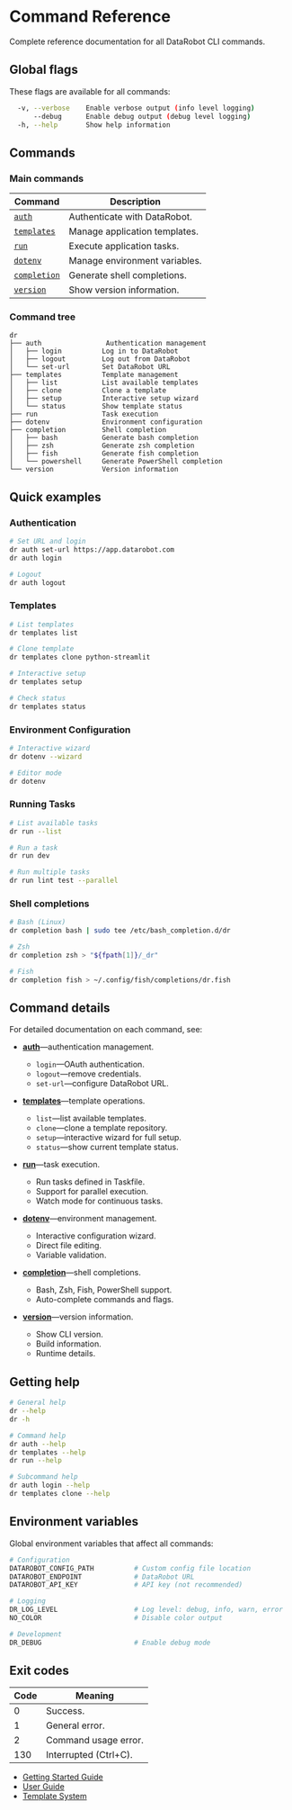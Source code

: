 # Command Reference

Complete reference documentation for all DataRobot CLI commands.

## Global flags

These flags are available for all commands:

```bash
  -v, --verbose    Enable verbose output (info level logging)
      --debug      Enable debug output (debug level logging)
  -h, --help       Show help information
```

## Commands

### Main commands

| Command | Description |
|---------|-------------|
| [`auth`](auth.md) | Authenticate with DataRobot. |
| [`templates`](templates.md) | Manage application templates. |
| [`run`](run.md) | Execute application tasks. |
| [`dotenv`](dotenv.md) | Manage environment variables. |
| [`completion`](completion.md) | Generate shell completions. |
| [`version`](version.md) | Show version information. |

### Command tree

```
dr
├── auth                Authentication management
│   ├── login          Log in to DataRobot
│   ├── logout         Log out from DataRobot
│   └── set-url        Set DataRobot URL
├── templates          Template management
│   ├── list           List available templates
│   ├── clone          Clone a template
│   ├── setup          Interactive setup wizard
│   └── status         Show template status
├── run                Task execution
├── dotenv             Environment configuration
├── completion         Shell completion
│   ├── bash           Generate bash completion
│   ├── zsh            Generate zsh completion
│   ├── fish           Generate fish completion
│   └── powershell     Generate PowerShell completion
└── version            Version information
```

## Quick examples

### Authentication

```bash
# Set URL and login
dr auth set-url https://app.datarobot.com
dr auth login

# Logout
dr auth logout
```

### Templates

```bash
# List templates
dr templates list

# Clone template
dr templates clone python-streamlit

# Interactive setup
dr templates setup

# Check status
dr templates status
```

### Environment Configuration

```bash
# Interactive wizard
dr dotenv --wizard

# Editor mode
dr dotenv
```

### Running Tasks

```bash
# List available tasks
dr run --list

# Run a task
dr run dev

# Run multiple tasks
dr run lint test --parallel
```

### Shell completions

```bash
# Bash (Linux)
dr completion bash | sudo tee /etc/bash_completion.d/dr

# Zsh
dr completion zsh > "${fpath[1]}/_dr"

# Fish
dr completion fish > ~/.config/fish/completions/dr.fish
```

## Command details

For detailed documentation on each command, see:

- **[auth](auth.md)**&mdash;authentication management.
  - `login`&mdash;OAuth authentication.
  - `logout`&mdash;remove credentials.
  - `set-url`&mdash;configure DataRobot URL.

- **[templates](templates.md)**&mdash;template operations.
  - `list`&mdash;list available templates.
  - `clone`&mdash;clone a template repository.
  - `setup`&mdash;interactive wizard for full setup.
  - `status`&mdash;show current template status.

- **[run](run.md)**&mdash;task execution.
  - Run tasks defined in Taskfile.
  - Support for parallel execution.
  - Watch mode for continuous tasks.

- **[dotenv](dotenv.md)**&mdash;environment management.
  - Interactive configuration wizard.
  - Direct file editing.
  - Variable validation.

- **[completion](completion.md)**&mdash;shell completions.
  - Bash, Zsh, Fish, PowerShell support.
  - Auto-complete commands and flags.

- **[version](version.md)**&mdash;version information.
  - Show CLI version.
  - Build information.
  - Runtime details.

## Getting help

```bash
# General help
dr --help
dr -h

# Command help
dr auth --help
dr templates --help
dr run --help

# Subcommand help
dr auth login --help
dr templates clone --help
```

## Environment variables

Global environment variables that affect all commands:

```bash
# Configuration
DATAROBOT_CONFIG_PATH          # Custom config file location
DATAROBOT_ENDPOINT             # DataRobot URL
DATAROBOT_API_KEY              # API key (not recommended)

# Logging
DR_LOG_LEVEL                   # Log level: debug, info, warn, error
NO_COLOR                       # Disable color output

# Development
DR_DEBUG                       # Enable debug mode
```

## Exit codes

| Code | Meaning |
|------|---------|  
| 0 | Success. |
| 1 | General error. |
| 2 | Command usage error. |
| 130 | Interrupted (Ctrl+C). |## See Also

- [Getting Started Guide](../user-guide/getting-started.md)
- [User Guide](../user-guide/)
- [Template System](../template-system/)
